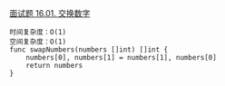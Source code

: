 [面试题 16.01. 交换数字](https://leetcode-cn.com/problems/swap-numbers-lcci/)
```golang
时间复杂度：O(1)
空间复杂度：O(1)
func swapNumbers(numbers []int) []int {
    numbers[0], numbers[1] = numbers[1], numbers[0]
    return numbers
}
```
